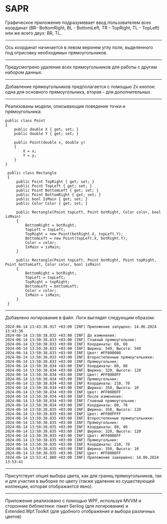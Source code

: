 # SAPR

Графическое приложение подразумевает ввод пользователем всех координат (BR- BottomRight, BL - BottomLeft, TR - TopRight, TL - TopLeft) или же всего двух: BR, TL. 
___
Ось координат начинается в левом верхнем углу поля, выделенного под отрисовку необходимых прямоугольников.
___
Предусмотрено удаление всех прямоугольников для работы с другим набором данных.
___
Добавление прямоугольников предполагается с помощью 2х кнопок: одна для основного прямоугольника, вторая - для дополнительных.
___
Реализованы модели, описывающие поведение точки и прямоугольника:

```
public class Point
{
    public double X { get; set; }
    public double Y { get; set; }

    public Point(double x, double y)
    {
        X = x;
        Y = y;
    }
}

 public class Rectangle
 {
     public Point TopRight { get; set; }
     public Point TopLeft { get; set; }
     public Point BottomLeft { get; set; }
     public Point BottomRight { get; set; }
     public bool IsMain { get; set; }
     public Color Color { get; set; }

     public Rectangle(Point topLeft, Point botRight, Color color, bool isMain)
     {           
         BottomRight = botRight;
         TopLeft = topLeft;
         TopRight = new Point(botRight.X, topLeft.Y);
         BottomLeft = new Point(topLeft.X, botRight.Y);
         Color = color;
         IsMain = isMain;
     }

     public Rectangle(Point topLeft, Point botRight, Point topRight, Point bottomLeft, Color color, bool isMain)
     {
         BottomRight = botRight;
         TopLeft = topLeft;
         TopRight = topRight;
         BottomLeft = bottomLeft;
         Color = color;
         IsMain = isMain;
     }
 }
```
___
Добавлено логирование в файл. Логи выглядят следующим образом:
```
2024-06-14 13:43:36.917 +03:00 [INF] Приложение запущено: 14.06.2024 13:43:36
2024-06-14 13:50:38.832 +03:00 [INF] До изменения:
2024-06-14 13:50:38.833 +03:00 [INF] Главный прямоугольник:
2024-06-14 13:50:38.833 +03:00 [INF] Координаты: 60, 60
2024-06-14 13:50:38.833 +03:00 [INF] Ширина: 540, Высота: 540
2024-06-14 13:50:38.833 +03:00 [INF] Цвет: #FF000000
2024-06-14 13:50:38.833 +03:00 [INF] Второстепенные прямоугольники:
2024-06-14 13:50:38.833 +03:00 [INF] Прямоугольник:
2024-06-14 13:50:38.834 +03:00 [INF] Координаты: 80, 80
2024-06-14 13:50:38.834 +03:00 [INF] Ширина: 320, Высота: 120
2024-06-14 13:50:38.834 +03:00 [INF] Цвет: #FF0000FF
2024-06-14 13:50:38.834 +03:00 [INF] Прямоугольник:
2024-06-14 13:50:38.834 +03:00 [INF] Координаты: 210, 70
2024-06-14 13:50:38.834 +03:00 [INF] Ширина: 350, Высота: 10
2024-06-14 13:50:38.834 +03:00 [INF] Цвет: #FF0000FF
2024-06-14 13:50:38.834 +03:00 [INF] После изменения:
2024-06-14 13:50:38.834 +03:00 [INF] Главный прямоугольник:
2024-06-14 13:50:38.834 +03:00 [INF] Координаты: 80, 70
2024-06-14 13:50:38.835 +03:00 [INF] Ширина: 350, Высота: 120
2024-06-14 13:50:38.835 +03:00 [INF] Цвет: #FF00FFFF
2024-06-14 13:50:38.835 +03:00 [INF] Второстепенные прямоугольники:
2024-06-14 13:50:38.835 +03:00 [INF] Прямоугольник:
2024-06-14 13:50:38.835 +03:00 [INF] Координаты: 80, 80
2024-06-14 13:50:38.835 +03:00 [INF] Ширина: 320, Высота: 120
2024-06-14 13:50:38.835 +03:00 [INF] Цвет: #FF0000FF
2024-06-14 13:50:38.835 +03:00 [INF] Прямоугольник:
2024-06-14 13:50:38.835 +03:00 [INF] Координаты: 210, 70
2024-06-14 13:50:38.835 +03:00 [INF] Ширина: 350, Высота: 10
2024-06-14 13:50:38.835 +03:00 [INF] Цвет: #FF0000FF
2024-06-14 13:53:41.800 +03:00 [INF] Приложение завершено: 14.06.2024 13:53:41
```
___
Присутствует опция выбора цвета, как для границ прямоугольников, так и для участия в выборке по цвету (также удаление из существующей коллекции, которая отображается явно).
___
Приложение реализовано с помощью WPF, используя MVVM и сторонние библиотеки: пакет Serilog (для логирования) и Extended.Wpf.Toolkit (для удобного отображения и выбора различных цветов)